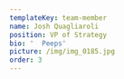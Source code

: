 ```yaml
---
templateKey: team-member
name: Josh Quagliaroli
position: VP of Strategy
bio: '  Peeps'
picture: /img/img_0185.jpg
order: 3
---
```


